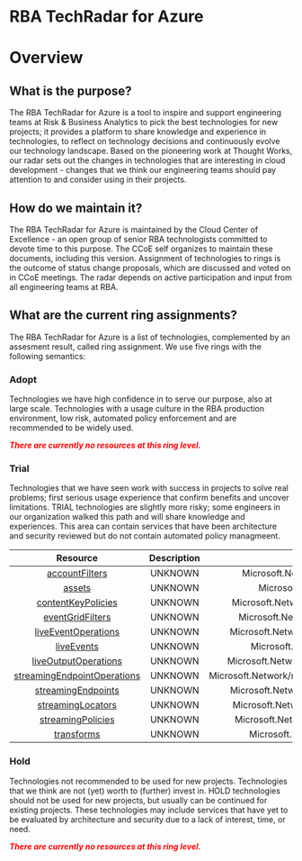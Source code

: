 
RBA TechRadar for Azure
=======================

# Overview

## What is the purpose?


The RBA TechRadar for Azure is a tool to inspire and support engineering teams at Risk & Business Analytics to pick the best technologies for new projects; it provides a platform to share knowledge and experience in technologies, to reflect on technology decisions and continuously evolve our technology landscape.  Based on the pioneering work at Thought Works, our radar sets out the changes in technologies that are interesting in cloud development - changes that we think our engineering teams should pay attention to and consider using in their projects.
## How do we maintain it?


The RBA TechRadar for Azure is maintained by the Cloud Center of Excellence - an open group of senior RBA technologists committed to devote time to this purpose.  The CCoE self organizes to maintain these documents, including this version.  Assignment of technologies to rings is the outcome of status change proposals, which are discussed and voted on in CCoE meetings.  The radar depends on active participation and input from all engineering teams at RBA.
## What are the current ring assignments?


The RBA TechRadar for Azure is a list of technologies, complemented by an assesment result, called ring assignment.  We use five rings with the following semantics:
### Adopt


Technologies we have high confidence in to serve our purpose, also at large scale.  Technologies with a usage culture in the RBA production environment, low risk, automated policy enforcement and are recommended to be widely used.  
  
***<font color="red"> There are currently no resources at this ring level. </font>***
### Trial


Technologies that we have seen work with success in projects to solve real problems;  first serious usage experience that confirm benefits and uncover limitations.  TRIAL technologies are slightly more risky; some engineers in our organization walked this path and will share knowledge and experiences.  This area can contain services that have been architecture and security reviewed but do not contain automated policy managmeent.  

|Resource|Description|Path|Status|
| :---: | :---: | :---: | :---: |
|[accountFilters](https://github.com/openrba/python-azure-techradar/Microsoft.Network/mediaservices/accountFilters/README.md)|UNKNOWN|Microsoft.Network/mediaservices/accountFilters|TRIAL|
|[assets](https://github.com/openrba/python-azure-techradar/Microsoft.Network/mediaservices/assets/README.md)|UNKNOWN|Microsoft.Network/mediaservices/assets|TRIAL|
|[contentKeyPolicies](https://github.com/openrba/python-azure-techradar/Microsoft.Network/mediaservices/contentKeyPolicies/README.md)|UNKNOWN|Microsoft.Network/mediaservices/contentKeyPolicies|TRIAL|
|[eventGridFilters](https://github.com/openrba/python-azure-techradar/Microsoft.Network/mediaservices/eventGridFilters/README.md)|UNKNOWN|Microsoft.Network/mediaservices/eventGridFilters|TRIAL|
|[liveEventOperations](https://github.com/openrba/python-azure-techradar/Microsoft.Network/mediaservices/liveEventOperations/README.md)|UNKNOWN|Microsoft.Network/mediaservices/liveEventOperations|TRIAL|
|[liveEvents](https://github.com/openrba/python-azure-techradar/Microsoft.Network/mediaservices/liveEvents/README.md)|UNKNOWN|Microsoft.Network/mediaservices/liveEvents|TRIAL|
|[liveOutputOperations](https://github.com/openrba/python-azure-techradar/Microsoft.Network/mediaservices/liveOutputOperations/README.md)|UNKNOWN|Microsoft.Network/mediaservices/liveOutputOperations|TRIAL|
|[streamingEndpointOperations](https://github.com/openrba/python-azure-techradar/Microsoft.Network/mediaservices/streamingEndpointOperations/README.md)|UNKNOWN|Microsoft.Network/mediaservices/streamingEndpointOperations|TRIAL|
|[streamingEndpoints](https://github.com/openrba/python-azure-techradar/Microsoft.Network/mediaservices/streamingEndpoints/README.md)|UNKNOWN|Microsoft.Network/mediaservices/streamingEndpoints|TRIAL|
|[streamingLocators](https://github.com/openrba/python-azure-techradar/Microsoft.Network/mediaservices/streamingLocators/README.md)|UNKNOWN|Microsoft.Network/mediaservices/streamingLocators|TRIAL|
|[streamingPolicies](https://github.com/openrba/python-azure-techradar/Microsoft.Network/mediaservices/streamingPolicies/README.md)|UNKNOWN|Microsoft.Network/mediaservices/streamingPolicies|TRIAL|
|[transforms](https://github.com/openrba/python-azure-techradar/Microsoft.Network/mediaservices/transforms/README.md)|UNKNOWN|Microsoft.Network/mediaservices/transforms|TRIAL|

### Hold


Technologies not recommended to be used for new projects. Technologies that we think are not (yet) worth to (further) invest in.  HOLD technologies should not be used for new projects, but usually can be continued for existing projects.  These technologies may include services that have yet to be evaluated by architecture and security due to a lack of interest, time, or need.  
  
***<font color="red"> There are currently no resources at this ring level. </font>***